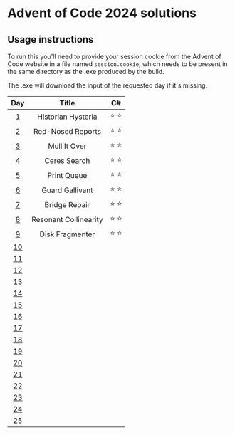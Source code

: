 # Advent of Code 2024 solutions

## Usage instructions
To run this you'll need to provide your session cookie from the Advent of Code website in a file named `session.cookie`, which needs to be present in the same directory as the .exe produced by the build.

The .exe will download the input of the requested day if it's missing.


| Day                                        | Title                 | C#            |
|:------------------------------------------:|:---------------------:|:-------------:|
|  [1](https://adventofcode.com/2024/day/1)  | Historian Hysteria    | :star: :star: |
|  [2](https://adventofcode.com/2024/day/2)  | Red-Nosed Reports     | :star: :star: |
|  [3](https://adventofcode.com/2024/day/3)  | Mull It Over          | :star: :star: |
|  [4](https://adventofcode.com/2024/day/4)  | Ceres Search          | :star: :star: |
|  [5](https://adventofcode.com/2024/day/5)  | Print Queue           | :star: :star: |
|  [6](https://adventofcode.com/2024/day/6)  | Guard Gallivant       | :star: :star: |
|  [7](https://adventofcode.com/2024/day/7)  | Bridge Repair         | :star: :star: |
|  [8](https://adventofcode.com/2024/day/8)  | Resonant Collinearity | :star: :star: |
|  [9](https://adventofcode.com/2024/day/9)  | Disk Fragmenter       | :star: :star: |
| [10](https://adventofcode.com/2024/day/10) |                       |               |
| [11](https://adventofcode.com/2024/day/11) |                       |               |
| [12](https://adventofcode.com/2024/day/12) |                       |               |
| [13](https://adventofcode.com/2024/day/13) |                       |               |
| [14](https://adventofcode.com/2024/day/14) |                       |               |
| [15](https://adventofcode.com/2024/day/15) |                       |               |
| [16](https://adventofcode.com/2024/day/16) |                       |               |
| [17](https://adventofcode.com/2024/day/17) |                       |               |
| [18](https://adventofcode.com/2024/day/18) |                       |               |
| [19](https://adventofcode.com/2024/day/19) |                       |               |
| [20](https://adventofcode.com/2024/day/20) |                       |               |
| [21](https://adventofcode.com/2024/day/21) |                       |               |
| [22](https://adventofcode.com/2024/day/22) |                       |               |
| [23](https://adventofcode.com/2024/day/23) |                       |               |
| [24](https://adventofcode.com/2024/day/24) |                       |               |
| [25](https://adventofcode.com/2024/day/25) |                       |               |
